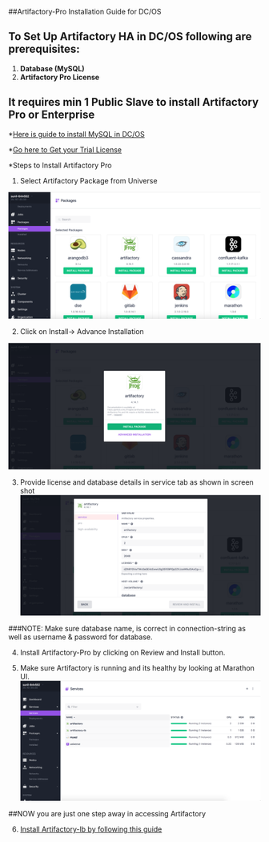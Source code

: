 ##Artifactory-Pro Installation Guide for DC/OS

## To Set Up Artifactory HA in DC/OS following are prerequisites:
1. **Database (MySQL)**
2. **Artifactory Pro License**

## It requires min 1 Public Slave to install Artifactory Pro or Enterprise

*[Here is guide to install MySQL in DC/OS](install-mysql.md)

*[Go here to Get your Trial License](https://www.jfrog.com/artifactory/free-trial-mesosphere/)

*Steps to Install Artifactory Pro

1. Select Artifactory Package from Universe

![Artifactory Package in Universe](images/Universe_Artifactory.png)

2. Click on Install-> Advance Installation

![Artifactory_Install Option](images/Artifactory_Advance_Install.png)

3. Provide license and database details in service tab as shown in screen shot
![Artifactory Advance installation Option](images/Artifactory_Service_Config.png)

###NOTE: Make sure database name, is correct in connection-string as well as username & password for database.

4. Install Artifactory-Pro by clicking on Review and Install button.

5. Make sure Artifactory is running and its healthy by looking at Marathon UI.
![Artifactory Health in Marathon UI](images/Artifactory_Health.png)

##NOW you are just one step away in accessing Artifactory

6. [Install Artifactory-lb by following this guide](install-artifactory-lb.md)
